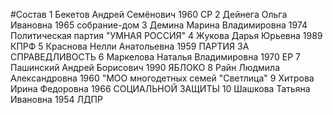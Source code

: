 #Состав
1 Бекетов Андрей Семёнович 1960 СР
2 Дейнега Ольга Ивановна 1965 собрание-дом
3 Демина Марина Владимировна 1974 Политическая партия \"УМНАЯ РОССИЯ\"
4 Жукова Дарья Юрьевна 1989 КПРФ
5 Краснова Нелли Анатольевна 1959 ПАРТИЯ ЗА СПРАВЕДЛИВОСТЬ
6 Маркелова Наталья Владимировна 1970 ЕР
7 Пашинский Андрей Борисович 1990 ЯБЛОКО
8 Райн Людмила Александровна 1960 \"МОО многодетных семей \"Светлица\"
9 Хитрова Ирина Федоровна 1966 СОЦИАЛЬНОЙ ЗАЩИТЫ
10 Шашкова Татьяна Ивановна 1954 ЛДПР
